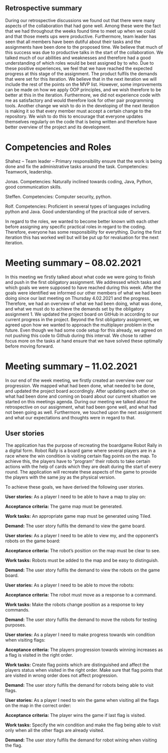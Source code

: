 ## Retrospective summary 
During our retrospective discussions we found out that there were many aspects of the collaboration that had gone well. 
Among these were the fact that we had throughout the weeks found time to meet up when we could and that those meets ups were productive. 
Furthermore, team leader has seen that all members have been dutiful about their tasks and the assignments have been done to the proposed time. 
We believe that much of this success was due to productive talks in the start of the collaboration. 
We talked much of our abilities and weaknesses and therefore had a good understanding of which roles would be best assigned by to who. 
Due to these positive experiences, we feel that we have reached the expected progress at this stage of the assignment. 
The product fulfils the demands that were set for this iteration. We believe that in the next iteration we will include the rest of the points on the MVP list. 
However, some improvements can be made on how we apply OOP principles, and we wish therefore to be better at this in the iteration. 
Furthermore, we did not experience code with me as satisfactory and would therefore look for other pair programming tools. 
Another change we wish to do in the developing of the next iteration is making it so that every member must accept a certain change to the repository. 
We wish to do this to encourage that everyone updates themselves regularly on the code that is being written and therefore 
have better overview of the project and its development. 

# Competencies and Roles 
Shahez – Team leader – Primary responsibility ensure that the work is being done and fix the administrative tasks around the task. Competencies: Teamwork, leadership.

Jonas. Competencies:  Naturally inclined towards coding, Java, Python, good communication skills. 

Steffen. Competencies:  Computer security, python. 

Rolf. Competencies: Proficient in several types of languages including python and Java. Good understanding of the practical side of servers. 

In regard to the roles, we wanted to become better known with each other before assigning any specific practical roles in regard to the coding. Therefore, everyone has some responsibility for everything. During the first iteration this has worked well but will be put up for revaluation for the next iteration. 

# Meeting summary – 08.02.2021
In this meeting we firstly talked about what code we were going to finish and push in the first obligatory assignment. We addressed which tasks and which goals we were supposed to have reached during this week. After the goals were identified we informed our other members of what we had been doing since our last meeting on Thursday 4.02.2021 and the progress. Therefore, we had an overview of what we had been doing, what was done, and what we must do to achieve the demands set by the obligatory assignment 1. We updated the project board on GitHub in according to our current progress in the project. 
Beyond the first obligatory assignment, we agreed upon how we wanted to approach the multiplayer problem in the future. Even though we had some code setup for this already, we agreed on not pushing this code to Github during this interval. We chose to rather focus more on the tasks at hand ensure that we have solved these optimally before moving forward. 

# Meeting summary – 11.02.2021
In our end of the week meeting, we firstly created an overview over our progression. We mapped what had been done, what needed to be done, and updated the project board accordingly. After updating each other on what had been done and coming on board about our current situation we started on this meetings agenda. During our meeting we talked about the retrospective on our assignment, what had been gone well, and what had not been going as well. Furthermore, we touched upon the next assignment and what our expectations and thoughts were in regard to that. 


## User stories
The application has the purpose of recreating the boardgame Robot Rally in a digital form. Robot Rally is a board game where several players are in a race where the win condition is visiting certain flag points on the map. To achieve this, the players have to “program” their robots to take certain actions with the help of cards which they are dealt during the start of every round. The application will recreate these aspects of the game to provide the players with the same joy as the physical version.

To achieve these goals, we have derived the following user stories.

**User stories:** As a player I need to be able to have a map to play on:

**Acceptance criteria:** The game map must be generated. 

**Work tasks:** An appropriate game map must be generated using Tiled.

**Demand:** The user story fulfils the demand to view the game board. 

**User stories:** As a player I need to be able to view my, and the opponent’s robots on the game board:

**Acceptance criteria:** The robot’s position on the map must be clear to see.

**Work tasks:** Robots must be added to the map and be easy to distinguish. 

**Demand:** The user story fulfils the demand to view the robots on the game board. 

**User stories:** As a player I need to be able to move the robots:

**Acceptance criteria:** The robot must move as a response to a command.

**Work tasks:** Make the robots change position as a response to key commands. 

**Demand:** The user story fulfils the demand to move the robots for testing purposes. 

**User stories:** As a player I need to make progress towards win condition when visiting flags:

**Acceptance criteria:** The players progression towards winning increases as a flag is visited in the right order. 

**Work tasks:** Create flag points which are distinguished and affect the players status when visited in the right order. Make sure that flag points that are visited in wrong order does not affect progression. 

**Demand:** The user story fulfils the demand for robots being able to visit flags. 

**User stories:** As a player I need to win the game when visiting all the flags on the map in the correct order: 

**Acceptance criteria:** The player wins the game if last flag is visited.  

**Work tasks:** Specify the win condition and make the flag being able to visit only when all the other flags are already visited. 

**Demand:** The user story fulfils the demand for robot wining when visiting the flag. 
